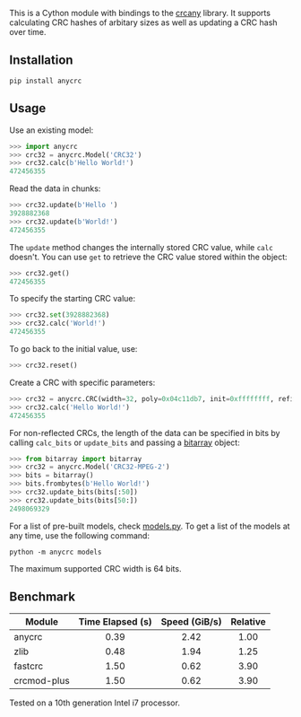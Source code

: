 This is a Cython module with bindings to the [crcany](https://github.com/madler/crcany) library. It supports calculating CRC hashes of arbitary sizes as well as updating a CRC hash over time.

## Installation

`pip install anycrc`

## Usage

Use an existing model:

```python
>>> import anycrc
>>> crc32 = anycrc.Model('CRC32')
>>> crc32.calc(b'Hello World!')
472456355
```

Read the data in chunks:

```python
>>> crc32.update(b'Hello ')
3928882368
>>> crc32.update(b'World!')
472456355
```

The `update` method changes the internally stored CRC value, while `calc` doesn't. You can use `get` to retrieve the CRC value stored within the object:

```python
>>> crc32.get()
472456355
```

To specify the starting CRC value:

```python
>>> crc32.set(3928882368)
>>> crc32.calc('World!')
472456355
```

To go back to the initial value, use:

```python
>>> crc32.reset()
```

Create a CRC with specific parameters:

```python
>>> crc32 = anycrc.CRC(width=32, poly=0x04c11db7, init=0xffffffff, refin=True, refout=True, xorout=0xffffffff)
>>> crc32.calc('Hello World!')
472456355
```

For non-reflected CRCs, the length of the data can be specified in bits by calling `calc_bits` or `update_bits` and passing a [bitarray](https://github.com/ilanschnell/bitarray) object:

```python
>>> from bitarray import bitarray
>>> crc32 = anycrc.Model('CRC32-MPEG-2')
>>> bits = bitarray()
>>> bits.frombytes(b'Hello World!')
>>> crc32.update_bits(bits[:50])
>>> crc32.update_bits(bits[50:])
2498069329
```

For a list of pre-built models, check [models.py](https://github.com/marzooqy/anycrc/blob/main/src/anycrc/models.py). To get a list of the models at any time, use the following command:

`python -m anycrc models`

The maximum supported CRC width is 64 bits.

## Benchmark

| Module | Time Elapsed (s) | Speed (GiB/s) | Relative |
|---|:-:|:-:|:-:|
| anycrc | 0.39 | 2.42 | 1.00 |
| zlib | 0.48 | 1.94 | 1.25 |
| fastcrc | 1.50 | 0.62 | 3.90 |
| crcmod-plus | 1.50 | 0.62 | 3.90 |

Tested on a 10th generation Intel i7 processor.
